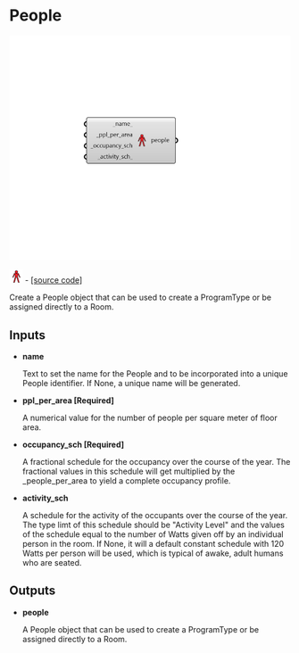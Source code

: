# People

![](../../.gitbook/assets/People.png)

![](../../.gitbook/assets/People%20%281%29.png) - [\[source code\]](https://github.com/ladybug-tools/honeybee-grasshopper-energy/blob/master/honeybee_grasshopper_energy/src//HB%20People.py)

Create a People object that can be used to create a ProgramType or be assigned directly to a Room.

## Inputs

* **name**

  Text to set the name for the People and to be incorporated into a unique People identifier. If None, a unique name will be generated. 

* **ppl\_per\_area \[Required\]**

  A numerical value for the number of people per square meter of floor area. 

* **occupancy\_sch \[Required\]**

  A fractional schedule for the occupancy over the course of the year. The fractional values in this schedule will get multiplied by the \_people\_per\_area to yield a complete occupancy profile. 

* **activity\_sch**

  A schedule for the activity of the occupants over the course of the year. The type limt of this schedule should be "Activity Level" and the values of the schedule equal to the number of Watts given off by an individual person in the room. If None, it will a default constant schedule with 120 Watts per person will be used, which is typical of awake, adult humans who are seated. 

## Outputs

* **people**

  A People object that can be used to create a ProgramType or be assigned directly to a Room. 

